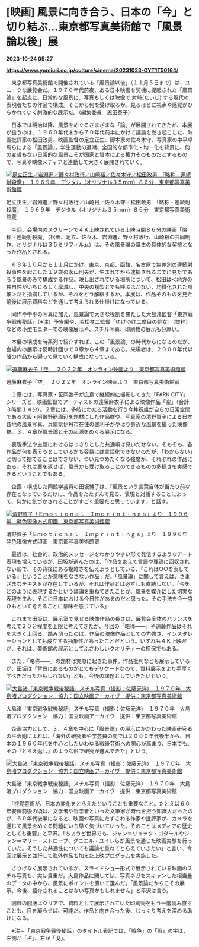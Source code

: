 # [映画] 風景に向き合う、日本の「今」と切り結ぶ…東京都写真美術館で「風景論以後」展

**2023-10-24 05:27**

**https://www.yomiuri.co.jp/culture/cinema/20231023-OYT1T50164/**

　東京都写真美術館で開催されている「風景論以後」（１１月５日まで）は、ユニークな展覧会だ。１９７０年代前夜、ある日本映画を契機に提起された「風景論」を起点に、日常的な風景に、写真もしくは映像で 対峙(たいじ) する現代の表現者たちの作品で構成。そこから何を受け取るか。見るほどに視点や感覚がひらかれていく刺激的な展示だ。（編集委員　恩田泰子）

　日本では明治以降、風景をめぐるさまざまな「論」が展開されてきたが、本展が扱うのは、１９６０年代末から７０年代前半にかけて議論を巻き起こした、映画批評家の松田政男、映画監督の足立正生、脚本家の佐々木守、写真家の中平卓馬らによる「風景論」。学生運動の退潮、全国的な都市化・均一化を背景に、何の変哲もない日常的な風景こそが国家と資本による権力そのものだとするもので、写真や映像メディアと連動して大きく展開されていく。

[![足立正生／岩淵進／野々村政行／山崎裕／佐々木守／松田政男　「略称・連続射殺魔」　１９６９年　デジタル（オリジナル３５ｍｍ）８６分　東京都写真美術館蔵](https://www.yomiuri.co.jp/media/2023/10/20231023-OYT1I50129-1.jpg)](https://www.yomiuri.co.jp/pluralphoto/20231023-OYT1I50129/)

足立正生／岩淵進／野々村政行／山崎裕／佐々木守／松田政男　「略称・連続射殺魔」　１９６９年　デジタル（オリジナル３５ｍｍ）８６分　東京都写真美術館蔵

　今回、会場内のスクリーンで４Ｋ上映されている上映時間８６分の映画「略称・連続射殺魔」（松田、足立、佐々木、岩淵進、野々村政行、山崎裕の共同制作、オリジナルは３５ミリフィルム）は、その風景論の誕生の具体的な契機となった作品とされる。

　６８年１０月から１１月にかけ、東京、京都、函館、名古屋で無差別の連続射殺事件を起こした１９歳の永山則夫が、生まれてから逮捕されるまでに見たであろう風景のみで構成する作品。映し出されている場所について、松田は＜地方の独自性がいちじるしく摩滅し、中央の複製とでも呼ぶほかない、均質化された風景＞だと指摘しているが、それをどう解釈するか。本展は、作品そのものを見た前後に展示資料などを通して考えられる仕掛けになっている。

　同作や中平の写真に加え、風景論で大きな役割を果たした大島渚監督「東京戦争戦後秘話」（※注）予告編や、若松孝二監督「ゆけゆけ二度目の処女」（抜粋）などの小型モニターでの映像展示や、スチル写真、印刷物の展示も分厚い。

　本展の構成を時系列で紹介すれば、この「風景論」の時代からになるのだが、会場内の展示は反時計回りで０章から４章まである。来場者は、２０００年代以降の作品から遡って見ていく構成になっている。

[![遠藤麻衣子「空」　２０２２年　オンライン映画より　東京都写真美術館蔵](https://www.yomiuri.co.jp/media/2023/10/20231023-OYT1I50130-1.jpg)](https://www.yomiuri.co.jp/pluralphoto/20231023-OYT1I50130/)

遠藤麻衣子「空」　２０２２年　オンライン映画より　東京都写真美術館蔵

　１章には、写真家・笹岡啓子が広島で継続的に撮影してきた「PARK CITY」シリーズと、映画監督でアーティストの遠藤麻衣子による映像作品「空」（合計３時間１４分）。２章には、多岐にわたる活動を行う今井祝雄が自らの日常空間である大阪・阿倍野筋周辺を題材にした作品群や、写真家の清野賀子による日本各地の風景写真、兵庫県伊丹市在住の崟利子がやはり身近な風景を撮った映像群。３、４章が風景論とその起源をめぐる展示になる。

　表現手法や主題におけるはっきりとした共通項は見いだせない。そもそも、各作品が何を表そうとしているかも容易には言語化できないのだが、「わからない」と切って捨てることはできない、つい見つめたくなる強度が、それぞれの作品にある。それは裏を返せば、風景から受け取ることのできるものの多様さを実感できるということでもある。

　企画・構成した同館学芸員の田坂博子は、「風景という言葉自体が当たり前な存在となっているだけに、作品をたたずんで見る、表現と対話することによって、何かに気づかされることがすごく重要だと思っています」と話す。

[![清野賀子「Ｅｍｏｔｉｏｎａｌ　Ｉｍｐｒｉｎｔｉｎｇｓ」より　１９９６年　発色現像方式印画　東京都写真美術館蔵](https://www.yomiuri.co.jp/media/2023/10/20231023-OYT1I50131-1.jpg)](https://www.yomiuri.co.jp/pluralphoto/20231023-OYT1I50131/)

清野賀子「Ｅｍｏｔｉｏｎａｌ　Ｉｍｐｒｉｎｔｉｎｇｓ」より　１９９６年　発色現像方式印画　東京都写真美術館蔵

　最近は、社会的、政治的メッセージをわかりやすい形で発信するようなアート表現も増えているが、田坂が選んだのは、「作品をあえて言語や理論に回収されない形で、その背後にある複雑さを伝えようとしている、『これは○○を表している』ということが意味をなさない作品」だ。「風景論」に関して言えば、さまざまなテキストが存在しているが、それは作品とは必ずしも直結しない。「今をどのように表現するかという議論を重ねてきたことが、風景を媒介にした切実な表現を生み、そこに日本における今日性があるのだと思った。その手法を今一度ひもといて考えることに意味を感じている」

　これまで田坂は、展示室で見せる映像作品の長さは、展覧会全体のバランスを考えて２０分程度を上限と考えてきたが、今回の「略称――」や遠藤作品はそれを大きく上回る。踏み切ったのは、作品の映像作品としての力強さ、インスタレーションとしても成立する抽象性があったことだという。いずれも４Ｋ上映だが、それは、美術館の展示としてふさわしいクオリティーの担保でもある。

　また、「略称――」の題材は実際に起きた事件。作品批判なども展示しているが、田坂は「背景にあるものがとてもデリケートなので、資料展示をより手厚くすべきだったかもしれない」とも。今後の課題としていきたいという。

[![大島渚「東京戦争戦後秘話」スチル写真（撮影：佐藤元洋）　１９７０年　大島渚プロダクション　協力：国立映画アーカイヴ　提供：東京都写真美術館](https://www.yomiuri.co.jp/media/2023/10/20231023-OYT1I50132-1.jpg)](https://www.yomiuri.co.jp/pluralphoto/20231023-OYT1I50132/)

大島渚「東京戦争戦後秘話」スチル写真（撮影：佐藤元洋）　１９７０年　大島渚プロダクション　協力：国立映画アーカイヴ　提供：東京都写真美術館

　企画協力として、３、４章を中心に「風景論」の展示にかかわった映画研究者の平沢剛によれば、「海外の研究者や学芸員の間では２０００年代後半から、日本の１９６０年代を中心としたいわゆる戦後芸術への関心が高まり、日本でも、その『とらえ返し』のような形で研究が進んできた」という。

[![大島渚「東京戦争戦後秘話」スチル写真（撮影：佐藤元洋）　１９７０年　大島渚プロダクション　協力：国立映画アーカイヴ　提供：東京都写真美術館](https://www.yomiuri.co.jp/media/2023/10/20231023-OYT1I50133-1.jpg)](https://www.yomiuri.co.jp/pluralphoto/20231023-OYT1I50133/)

大島渚「東京戦争戦後秘話」スチル写真（撮影：佐藤元洋）　１９７０年　大島渚プロダクション　協力：国立映画アーカイヴ　提供：東京都写真美術館

　「視覚芸術が、日本の変化をとらえたということも重要なこと。たとえば６０年安保前後の頃は、文学者や哲学者といった文筆家が時代を担う知識人だったのが、６０年代後半になると、映画や写真にたずさわる作家や批評家が、カメラを通じて風景をめぐる問題にいち早く気づいていった。そのことはメディアの歴史としても重要」と平沢。「ちょうど世界でも、ジャン＝リュック・ゴダールやジャン＝マリー・ストローブ、ダニエル・ユイレらが風景を通じた映画実験を行っていた。そうした共通性についても議論を重ねてとらえていきたい」と言い、今回は展示と並行して海外作品も加えた上映プログラムを実施した。

　さりげなく展示されているが、スライドショー形式で展示されている映画のスチル写真も、実は貴重だ。大島作品に関しては、写真ネガをスキャンした相当量のデータの中から、風景にポイントを置いて選んだ。「風景論だからこその展示。今後、紹介されることはない写真かもしれません」と平沢は言う。

　図録の図版はクリアで、資料として展示されていた印刷物をもう一度読み直すことも、目を凝らせば、可能だ。作品と向き合った後、じっくり考えを深める助けになる。

　※注＝「東京戦争戦後秘話」のタイトル表記では、「戦争」の「戦」の字は、左側が「占」、右が「戈」。